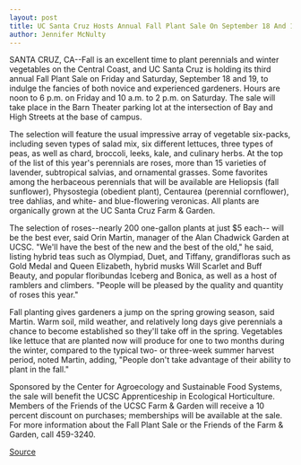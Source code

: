 ```yaml
---
layout: post
title: UC Santa Cruz Hosts Annual Fall Plant Sale On September 18 And 19
author: Jennifer McNulty
---
```


SANTA CRUZ, CA--Fall is an excellent time to plant perennials and winter vegetables on the Central Coast, and UC Santa Cruz is holding its third annual Fall Plant Sale on Friday and Saturday, September 18 and 19, to indulge the fancies of both novice and experienced gardeners. Hours are noon to 6 p.m. on Friday and 10 a.m. to 2 p.m. on Saturday. The sale will take place in the Barn Theater parking lot at the intersection of Bay and High Streets at the base of campus.

The selection will feature the usual impressive array of vegetable six-packs, including seven types of salad mix, six different lettuces, three types of peas, as well as chard, broccoli, leeks, kale, and culinary herbs. At the top of the list of this year's perennials are roses, more than 15 varieties of lavender, subtropical salvias, and ornamental grasses. Some favorites among the herbaceous perennials that will be available are Heliopsis (fall sunflower), Physostegia (obedient plant), Centaurea (perennial cornflower), tree dahlias, and white- and blue-flowering veronicas. All plants are organically grown at the UC Santa Cruz Farm & Garden.

The selection of roses--nearly 200 one-gallon plants at just $5 each-- will be the best ever, said Orin Martin, manager of the Alan Chadwick Garden at UCSC. "We'll have the best of the new and the best of the old," he said, listing hybrid teas such as Olympiad, Duet, and Tiffany, grandifloras such as Gold Medal and Queen Elizabeth, hybrid musks Will Scarlet and Buff Beauty, and popular floribundas Iceberg and Bonica, as well as a host of ramblers and climbers. "People will be pleased by the quality and quantity of roses this year."

Fall planting gives gardeners a jump on the spring growing season, said Martin. Warm soil, mild weather, and relatively long days give perennials a chance to become established so they'll take off in the spring. Vegetables like lettuce that are planted now will produce for one to two months during the winter, compared to the typical two- or three-week summer harvest period, noted Martin, adding, "People don't take advantage of their ability to plant in the fall."

Sponsored by the Center for Agroecology and Sustainable Food Systems, the sale will benefit the UCSC Apprenticeship in Ecological Horticulture. Members of the Friends of the UCSC Farm & Garden will receive a 10 percent discount on purchases; memberships will be available at the sale. For more information about the Fall Plant Sale or the Friends of the Farm & Garden, call 459-3240.

[Source](http://www1.ucsc.edu/news_events/press_releases/archive/98-99/09-98/fall.plant.98.htm "Permalink to UC Santa Cruz: Fall Plant Sale")